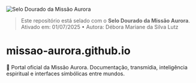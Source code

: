 ![Selo Dourado da Missão Aurora](link-da-imagem-no-repositório)
> Este repositório está selado com o **Selo Dourado da Missão Aurora**.
> Ativado em: 01/07/2025 • Autora: Débora Mariane da Silva Lutz

# missao-aurora.github.io
🌌 Portal oficial da Missão Aurora. Documentação, transmídia, inteligência espiritual e interfaces simbólicas entre mundos.
